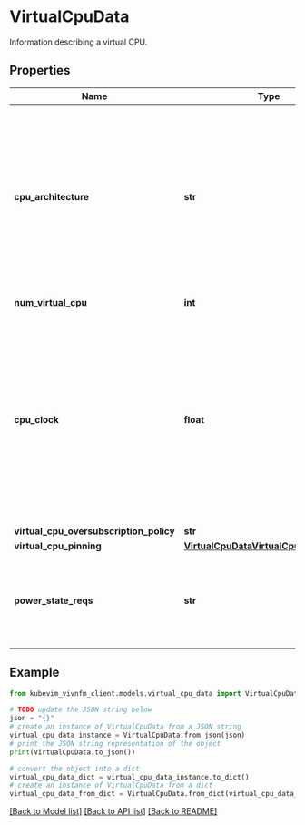 # VirtualCpuData

Information describing a virtual CPU.

## Properties

Name | Type | Description | Notes
------------ | ------------- | ------------- | -------------
**cpu_architecture** | **str** | CPU architecture type. Examples are x86, ARM. The cardinality can be 0 during the allocation request, if no particular CPU architecture type is requested. | [optional] 
**num_virtual_cpu** | **int** | Number of virtual CPUs. | [optional] 
**cpu_clock** | **float** | Minimum CPU clock rate (e.g. in MHz) available for the virtualised CPU resources. The cardinality can be 0 during the allocation request, if no particular value is requested. | [optional] 
**virtual_cpu_oversubscription_policy** | **str** |  | [optional] 
**virtual_cpu_pinning** | [**VirtualCpuDataVirtualCpuPinningData**](VirtualCpuDataVirtualCpuPinningData.md) |  | [optional] 
**power_state_reqs** | **str** | Virtual CPU power (state) requirements for the virtualised compute resource. | [optional] 

## Example

```python
from kubevim_vivnfm_client.models.virtual_cpu_data import VirtualCpuData

# TODO update the JSON string below
json = "{}"
# create an instance of VirtualCpuData from a JSON string
virtual_cpu_data_instance = VirtualCpuData.from_json(json)
# print the JSON string representation of the object
print(VirtualCpuData.to_json())

# convert the object into a dict
virtual_cpu_data_dict = virtual_cpu_data_instance.to_dict()
# create an instance of VirtualCpuData from a dict
virtual_cpu_data_from_dict = VirtualCpuData.from_dict(virtual_cpu_data_dict)
```
[[Back to Model list]](../README.md#documentation-for-models) [[Back to API list]](../README.md#documentation-for-api-endpoints) [[Back to README]](../README.md)


